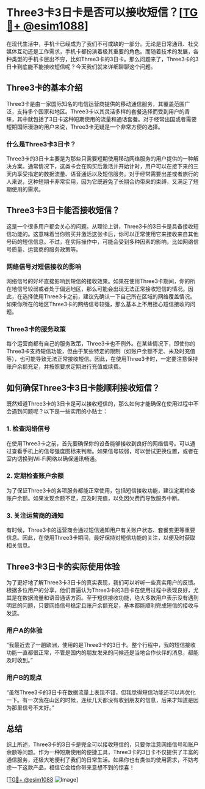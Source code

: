 # Three3卡3日卡是否可以接收短信？[[TG💪+ @esim1088](https://t.me/s/esim1088)]

在现代生活中，手机卡已经成为了我们不可或缺的一部分。无论是日常通讯、社交媒体互动还是工作需求，手机卡都扮演着极其重要的角色。而随着技术的发展，各种类型的手机卡层出不穷，比如Three3卡的3日卡。那么问题来了，Three3卡的3日卡到底能不能接收短信呢？今天我们就来详细聊聊这个问题。

## Three3卡的基本介绍

Three3卡是由一家国际知名的电信运营商提供的移动通信服务，其覆盖范围广泛，支持多个国家和地区。Three3卡以其灵活多样的套餐选择而受到用户的青睐，其中就包括了3日卡这种短期使用的流量和通话套餐。对于经常出国或者需要短期国际漫游的用户来说，Three3卡无疑是一个非常方便的选择。

### 什么是Three3卡3日卡？

Three3卡的3日卡主要是为那些只需要短期使用移动网络服务的用户提供的一种解决方案。通常情况下，这类卡会在购买后激活并开始计时，用户可以在接下来的三天内享受指定的数据流量、语音通话以及短信服务。对于经常需要出差或者旅行的人来说，这种短期卡非常实用，因为它既避免了长期合约带来的束缚，又满足了短期使用的需求。

## Three3卡3日卡能否接收短信？

这是一个很多用户都会关心的问题。从理论上讲，Three3卡的3日卡是具备接收短信功能的。这意味着当你购买并激活这张卡后，你可以正常使用它来接收来自其他号码的短信信息。不过，在实际操作中，可能会受到多种因素的影响，比如网络信号质量、运营商的服务政策等。

### 网络信号对短信接收的影响

网络信号的好坏直接影响到短信的接收效果。如果在使用Three3卡期间，你的所在地信号较弱或者处于偏远地区，那么可能会出现无法正常接收短信的情况。因此，在选择使用Three3卡之前，建议先确认一下自己所在区域的网络覆盖情况。如果你所在的地区Three3卡的网络信号较强，那么基本上不用担心短信接收的问题。

### Three3卡的服务政策

每个运营商都有自己的服务政策，Three3卡也不例外。在某些情况下，即使你的Three3卡支持短信功能，但由于某些特定的限制（如账户余额不足、未及时充值等），也可能导致无法正常接收短信。因此，在使用Three3卡时，一定要注意保持账户余额充足，并按照要求定期进行充值或续费。

## 如何确保Three3卡3日卡能顺利接收短信？

既然知道Three3卡的3日卡是可以接收短信的，那么如何才能确保在使用过程中不会遇到问题呢？以下是一些实用的小贴士：

### 1. 检查网络信号

在使用Three3卡之前，首先要确保你的设备能够接收到良好的网络信号。可以通过查看手机上的信号强度图标来判断。如果信号较弱，可以尝试更换位置，或者在室内切换到Wi-Fi网络以确保通讯畅通。

### 2. 定期检查账户余额

为了保证Three3卡的各项服务都能正常使用，包括短信接收功能，建议定期检查账户余额。如果发现余额不足，应及时充值，以免因欠费而导致服务中断。

### 3. 关注运营商的通知

有时候，Three3卡的运营商会通过短信通知用户有关账户状态、套餐变更等重要信息。因此，在使用Three3卡期间，最好保持对短信功能的关注，以便及时获取相关信息。

## Three3卡3日卡的实际使用体验

为了更好地了解Three3卡3日卡的真实表现，我们可以听听一些真实用户的反馈。根据多位用户的分享，他们普遍认为Three3卡的3日卡在使用过程中表现良好，尤其是在数据流量和语音通话方面。至于短信接收功能，绝大多数用户表示没有遇到明显的问题，只要网络信号稳定且账户余额充足，基本都能顺利完成短信的接收与发送。

### 用户A的体验

“我最近去了一趟欧洲，使用的是Three3卡的3日卡。整个行程中，我的短信接收功能一直都很正常，不管是国内的朋友发来的问候还是当地合作伙伴的消息，都能及时收到。”

### 用户B的观点

“虽然Three3卡的3日卡在数据流量上表现不错，但我觉得短信功能还可以再优化一下。有一次我在山区的时候，连续几天都没有收到朋友的信息，后来才知道是因为那里信号不太好。”

## 总结

综上所述，Three3卡的3日卡是完全可以接收短信的，只要你注意网络信号和账户余额等问题。作为一种短期使用的便捷工具，Three3卡的3日卡不仅提供了丰富的通信服务，还极大地便利了我们的日常生活。如果你也有类似的使用需求，不妨考虑一下这款产品，相信它会给你带来意想不到的惊喜！

[[TG💪+ @esim1088](https://t.me/s/esim1088) ![Image](https://i.postimg.cc/4NQfJmqS/Snipaste-2025-05-13-00-14-12.png)]